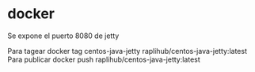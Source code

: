 # docker
Se expone el puerto 8080 de jetty

Para tagear docker tag centos-java-jetty raplihub/centos-java-jetty:latest
Para publicar docker push raplihub/centos-java-jetty:latest
